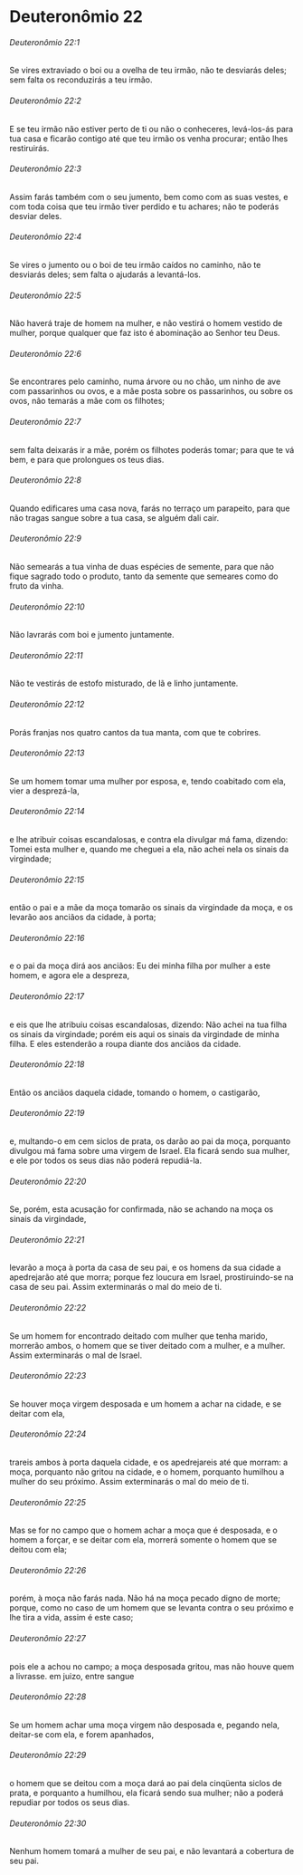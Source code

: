 # Deuteronômio 22

###### Deuteronômio 22:1

Se vires extraviado o boi ou a ovelha de teu irmão, não te desviarás deles; sem falta os reconduzirás a teu irmão.

###### Deuteronômio 22:2

E se teu irmão não estiver perto de ti ou não o conheceres, levá-los-ás para tua casa e ficarão contigo até que teu irmão os venha procurar; então lhes restiruirás.

###### Deuteronômio 22:3

Assim farás também com o seu jumento, bem como com as suas vestes, e com toda coisa que teu irmão tiver perdido e tu achares; não te poderás desviar deles.

###### Deuteronômio 22:4

Se vires o jumento ou o boi de teu irmão caídos no caminho, não te desviarás deles; sem falta o ajudarás a levantá-los.

###### Deuteronômio 22:5

Não haverá traje de homem na mulher, e não vestirá o homem vestido de mulher, porque qualquer que faz isto é abominação ao Senhor teu Deus.

###### Deuteronômio 22:6

Se encontrares pelo caminho, numa árvore ou no chão, um ninho de ave com passarinhos ou ovos, e a mãe posta sobre os passarinhos, ou sobre os ovos, não temarás a mãe com os filhotes;

###### Deuteronômio 22:7

sem falta deixarás ir a mãe, porém os filhotes poderás tomar; para que te vá bem, e para que prolongues os teus dias.

###### Deuteronômio 22:8

Quando edificares uma casa nova, farás no terraço um parapeito, para que não tragas sangue sobre a tua casa, se alguém dali cair.

###### Deuteronômio 22:9

Não semearás a tua vinha de duas espécies de semente, para que não fique sagrado todo o produto, tanto da semente que semeares como do fruto da vinha.

###### Deuteronômio 22:10

Não lavrarás com boi e jumento juntamente.

###### Deuteronômio 22:11

Não te vestirás de estofo misturado, de lã e linho juntamente.

###### Deuteronômio 22:12

Porás franjas nos quatro cantos da tua manta, com que te cobrires.

###### Deuteronômio 22:13

Se um homem tomar uma mulher por esposa, e, tendo coabitado com ela, vier a desprezá-la,

###### Deuteronômio 22:14

e lhe atribuir coisas escandalosas, e contra ela divulgar má fama, dizendo: Tomei esta mulher e, quando me cheguei a ela, não achei nela os sinais da virgindade;

###### Deuteronômio 22:15

então o pai e a mãe da moça tomarão os sinais da virgindade da moça, e os levarão aos anciãos da cidade, à porta;

###### Deuteronômio 22:16

e o pai da moça dirá aos anciãos: Eu dei minha filha por mulher a este homem, e agora ele a despreza,

###### Deuteronômio 22:17

e eis que lhe atribuiu coisas escandalosas, dizendo: Não achei na tua filha os sinais da virgindade; porém eis aqui os sinais da virgindade de minha filha. E eles estenderão a roupa diante dos anciãos da cidade.

###### Deuteronômio 22:18

Então os anciãos daquela cidade, tomando o homem, o castigarão,

###### Deuteronômio 22:19

e, multando-o em cem siclos de prata, os darão ao pai da moça, porquanto divulgou má fama sobre uma virgem de Israel. Ela ficará sendo sua mulher, e ele por todos os seus dias não poderá repudiá-la.

###### Deuteronômio 22:20

Se, porém, esta acusação for confirmada, não se achando na moça os sinais da virgindade,

###### Deuteronômio 22:21

levarão a moça à porta da casa de seu pai, e os homens da sua cidade a apedrejarão até que morra; porque fez loucura em Israel, prostiruindo-se na casa de seu pai. Assim exterminarás o mal do meio de ti.

###### Deuteronômio 22:22

Se um homem for encontrado deitado com mulher que tenha marido, morrerão ambos, o homem que se tiver deitado com a mulher, e a mulher. Assim exterminarás o mal de Israel.

###### Deuteronômio 22:23

Se houver moça virgem desposada e um homem a achar na cidade, e se deitar com ela,

###### Deuteronômio 22:24

trareis ambos à porta daquela cidade, e os apedrejareis até que morram: a moça, porquanto não gritou na cidade, e o homem, porquanto humilhou a mulher do seu próximo. Assim exterminarás o mal do meio de ti.

###### Deuteronômio 22:25

Mas se for no campo que o homem achar a moça que é desposada, e o homem a forçar, e se deitar com ela, morrerá somente o homem que se deitou com ela;

###### Deuteronômio 22:26

porém, à moça não farás nada. Não há na moça pecado digno de morte; porque, como no caso de um homem que se levanta contra o seu próximo e lhe tira a vida, assim é este caso;

###### Deuteronômio 22:27

pois ele a achou no campo; a moça desposada gritou, mas não houve quem a livrasse. em juizo, entre sangue

###### Deuteronômio 22:28

Se um homem achar uma moça virgem não desposada e, pegando nela, deitar-se com ela, e forem apanhados,

###### Deuteronômio 22:29

o homem que se deitou com a moça dará ao pai dela cinqüenta siclos de prata, e porquanto a humilhou, ela ficará sendo sua mulher; não a poderá repudiar por todos os seus dias.

###### Deuteronômio 22:30

Nenhum homem tomará a mulher de seu pai, e não levantará a cobertura de seu pai.

